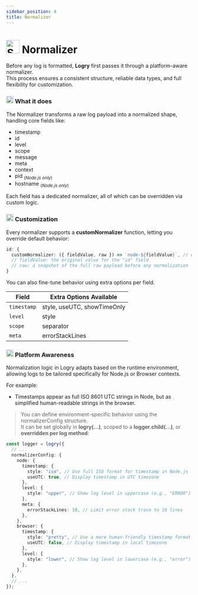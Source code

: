```yaml
---
sidebar_position: 4
title: Normalizer
---
```


# <img src="https://raw.githubusercontent.com/Tarikul-Islam-Anik/Animated-Fluent-Emojis/master/Emojis/Symbols/Shuffle%20Tracks%20Button.png" alt="Shuffle Tracks Button" width="36" height="36" /> Normalizer

Before any log is formatted, **Logry** first passes it through a platform-aware normalizer.  
This process ensures a consistent structure, reliable data types, and full flexibility for customization.

### <img src="https://raw.githubusercontent.com/Tarikul-Islam-Anik/Animated-Fluent-Emojis/master/Emojis/Activities/Sparkles.png" alt="Sparkles" width="20" height="20" /> What it does

The Normalizer transforms a raw log payload into a normalized shape, handling core fields like:

- timestamp
- id
- level
- scope
- message
- meta
- context
- pid <sub>(_Node.js only_)</sub>
- hostname <sub>(_Node.js only_)</sub>

Each field has a dedicated normalizer, all of which can be overridden via custom logic.

### <img src="https://raw.githubusercontent.com/Tarikul-Islam-Anik/Animated-Fluent-Emojis/master/Emojis/Activities/Sparkles.png" alt="Sparkles" width="20" height="20" /> Customization

Every normalizer supports a **customNormalizer** function, letting you override default behavior:

```ts
id: {
  customNormalizer: ({ fieldValue, raw }) => `node-${fieldValue}`, // e.g., "default" → "node-default"
  // fieldValue: the original value for the "id" field
  // raw: a snapshot of the full raw payload before any normalization
}
```

You can also fine-tune behavior using extra options per field.

| Field       | Extra Options Available     |
| ----------- | --------------------------- |
| `timestamp` | style, useUTC, showTimeOnly |
| `level`     | style                       |
| `scope`     | separator                   |
| `meta`      | errorStackLines             |

### <img src="https://raw.githubusercontent.com/Tarikul-Islam-Anik/Animated-Fluent-Emojis/master/Emojis/Activities/Sparkles.png" alt="Sparkles" width="20" height="20" /> Platform Awareness

Normalization logic in Logry adapts based on the runtime environment,  
allowing logs to be tailored specifically for Node.js or Browser contexts.

For example:

- Timestamps appear as full ISO 8601 UTC strings in Node, but as simplified human-readable strings in the browser.

> You can define environment-specific behavior using the normalizerConfig structure.  
> It can be set globally in **logry(...)**, scoped to a **logger.child(...)**, or **overridden per log method**:

```ts
const logger = logry({
  // ...
  normalizerConfig: {
    node: {
      timestamp: {
        style: "iso", // Use full ISO format for timestamp in Node.js
        useUTC: true, // Display timestamp in UTC timezone
      },
      level: {
        style: "upper", // Show log level in uppercase (e.g., "ERROR")
      },
      meta: {
        errorStackLines: 10, // Limit error stack trace to 10 lines
      },
    },
    browser: {
      timestamp: {
        style: "pretty", // Use a more human-friendly timestamp format in browsers
        useUTC: false, // Display timestamp in local timezone
      },
      level: {
        style: "lower", // Show log level in lowercase (e.g., "error")
      },
    },
  },
  // ...
});
```
